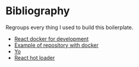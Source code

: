 # Bibliography

Regroups every thing I used to build this boilerplate.

- [React docker for development](https://medium.com/@McMenemy/react-docker-for-development-and-production-6cb50a1218c5)
- [Example of repository with docker](https://github.com/McMenemy/GoDoRP)
- [Yo](https://yeoman.io/learning/index.html)
- [React hot loader](https://github.com/gaearon/react-hot-loader)
